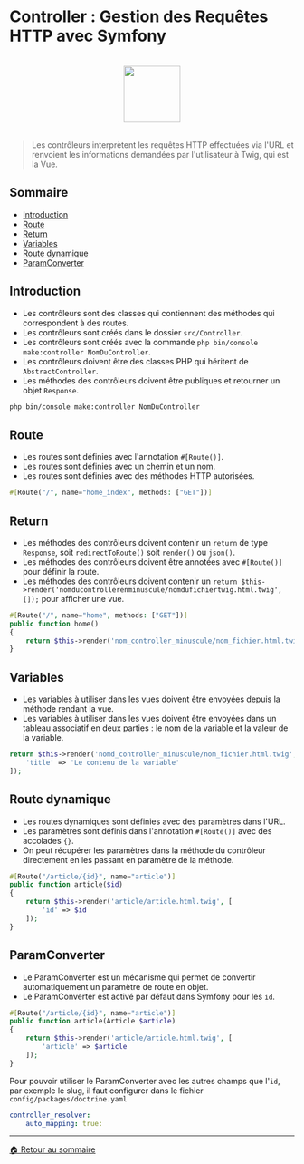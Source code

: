 # Controller : Gestion des Requêtes HTTP avec Symfony

<br>

<center>
<img src="https://symfony.com/logos/symfony_black_03.png" width="100">
</center>

<br>

> Les contrôleurs interprètent les requêtes HTTP effectuées via l'URL et renvoient les informations demandées par l'utilisateur à Twig, qui est la Vue.

## Sommaire

-   [Introduction](#introduction)
-   [Route](#route)
-   [Return](#return)
-   [Variables](#variables)
-   [Route dynamique](#route-dynamique)
-   [ParamConverter](#paramconverter)

## Introduction

-   Les contrôleurs sont des classes qui contiennent des méthodes qui correspondent à des routes.
-   Les contrôleurs sont créés dans le dossier `src/Controller`.
-   Les contrôleurs sont créés avec la commande `php bin/console make:controller NomDuController`.
-   Les contrôleurs doivent être des classes PHP qui héritent de `AbstractController`.
-   Les méthodes des contrôleurs doivent être publiques et retourner un objet `Response`.

```bash
php bin/console make:controller NomDuController
```

## Route

-   Les routes sont définies avec l'annotation `#[Route()]`.
-   Les routes sont définies avec un chemin et un nom.
-   Les routes sont définies avec des méthodes HTTP autorisées.

```php
#[Route("/", name="home_index", methods: ["GET"])]
```

## Return

-   Les méthodes des contrôleurs doivent contenir un `return` de type `Response`, soit `redirectToRoute()` soit `render()` ou `json()`.
-   Les méthodes des contrôleurs doivent être annotées avec `#[Route()]` pour définir la route.
-   Les méthodes des contrôleurs doivent contenir un `return $this->render('nomducontrollerenminuscule/nomdufichiertwig.html.twig', []);` pour afficher une vue.

```php
#[Route("/", name="home", methods: ["GET"])]
public function home()
{
    return $this->render('nom_controller_minuscule/nom_fichier.html.twig', []);
}
```

## Variables

-   Les variables à utiliser dans les vues doivent être envoyées depuis la méthode rendant la vue.
-   Les variables à utiliser dans les vues doivent être envoyées dans un tableau associatif en deux parties : le nom de la variable et la valeur de la variable.

```php
return $this->render('nomd_controller_minuscule/nom_fichier.html.twig', [
    'title' => 'Le contenu de la variable'
]);
```

## Route dynamique

-   Les routes dynamiques sont définies avec des paramètres dans l'URL.
-   Les paramètres sont définis dans l'annotation `#[Route()]` avec des accolades `{}`.
-   On peut récupérer les paramètres dans la méthode du contrôleur directement en les passant en paramètre de la méthode.

```php
#[Route("/article/{id}", name="article")]
public function article($id)
{
    return $this->render('article/article.html.twig', [
        'id' => $id
    ]);
}
```

## ParamConverter

-   Le ParamConverter est un mécanisme qui permet de convertir automatiquement un paramètre de route en objet.
-   Le ParamConverter est activé par défaut dans Symfony pour les `id`.

```php
#[Route("/article/{id}", name="article")]
public function article(Article $article)
{
    return $this->render('article/article.html.twig', [
        'article' => $article
    ]);
}
```

Pour pouvoir utiliser le ParamConverter avec les autres champs que l'`id`, par exemple le slug, il faut configurer dans le fichier `config/packages/doctrine.yaml`

```yaml
controller_resolver:
    auto_mapping: true:
```

---

[🏠 Retour au sommaire](#)
